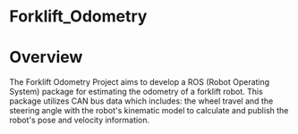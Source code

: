 # Forklift_Odometry

# Overview
The Forklift Odometry Project aims to develop a ROS (Robot Operating System) package for estimating the odometry of a forklift robot. This package utilizes CAN bus data which includes: the wheel travel and the steering angle with the robot's kinematic model to calculate and publish the robot's pose and velocity information. 


